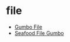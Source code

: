 # file

 * [Gumbo File](../index/g/gumbo-file-11046.json)
 * [Seafood File Gumbo](../index/s/seafood-file-gumbo.json)
